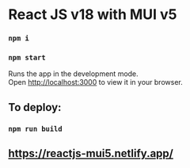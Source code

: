 # React JS v18 with MUI v5

### `npm i`
### `npm start`

Runs the app in the development mode.\
Open [http://localhost:3000](http://localhost:3000) to view it in your browser.

## To deploy:
### `npm run build`

## https://reactjs-mui5.netlify.app/


 
